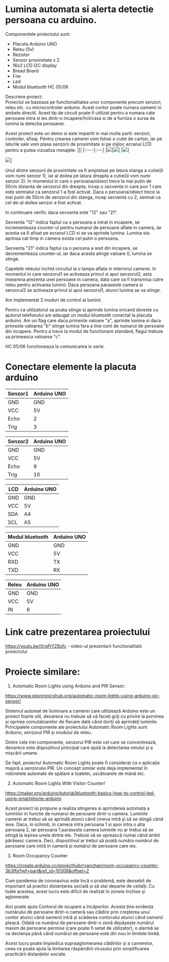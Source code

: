 # Lumina automata si alerta detectie persoana cu arduino.

Componentele proiectului sunt:
- Placuta Arduino UNO
- Releu (5v)
- Rezistor
- Senzor proximitate x 2
- 16x2 LCD I2C display
- Bread Board
- Fire
- Led
- Modul bluetooth HC 05/06

Descriere proiect:  
Proiectul se bazeaza pe functionalitatea unor componente precum senzori, releu etc. cu microcontroler arduino. Acest contor poate numara oamenii in ambele directii. Acest tip de circuit poate fi utilizat pentru a numara cate persoane intra si ies dintr-o incapere/hol/casa si de a furniza o sursa de lumina la detectia persoanei.

Acest proiect este un demo si este impartit in mai multe parti: senzori, controler, afisaj. 
Pentru crearea camerei vom folosi o cutie de carton, iar pe laturile sale vom plasa senzorii de proximitate si pe mijloc ecranul LCD pentru a putea vizualiza mesajele.
|||
|:----|:---|
|![](IMG/1.jpeg)|![](IMG/2.jpeg)|
|![](IMG/3.jpeg)|

![](https://github.com/sroxanaandreea/Person-Counter/blob/main/Schema%20electrica/schema_electrica_1.png)|

Unul dintre senzorii de proximitate va fi amplatsat pe latura stanga a cutiei(il vom numi senzor 1), iar al doilea pe latura dreapta a cutiei(il vom numi senzor 2). In momentul in care o persoana/obiect trece la mai putin de 50cm distanta de senzorul din dreapta, incep o secventa in care pun 1 care este semnalul ca senzorul 1 a fost activat. Daca o persoana/obiect trece la mai putin de 50cm de senzorul din stanga, incep secventa cu 2, semnal ca cel de-al doilea senzor a fost activat. 

In continuare verific daca secventa este "12" sau "21". 

Secventa "12" indica faptul ca o persoana a intrat in incapere, se incrementeaza counter-ul pentru numarul de persoane aflate in camera, iar acesta va fi afisat pe ecranul LCD si se va aprinde lumina. Lumina sta aprinsa cat timp in camera exista cel putin o persoana. 

Secventa "21" indica faptul ca o perosna a iesit din incapere, se decrementeaza counter-ul, iar daca acesta atinge valoare 0, lumina se stinge.

Capetele releului inchid circuitul la o lampa aflata in interiorul camerei. In momentul in care senzorul1 se activeaza primul si apoi senzorul2, asta inseamna prezenta unei persoane in camera, data care va fi transmisa catre releu pentru activarea luminii. Daca persoana paraseste camera si senzorul2 se activeaza primul si apoi senzorul1, atunci lumina se va stinge. 

Am implementat 2 moduri de control al luminii. 

Pentru ca utilizatorul sa poata stinge si aprinde lumina oricand doreste cu ajutorul telefonului am adaugat un modul bluetooth conectat la placuta arduino. Am un flag care daca primeste valoare "a", aprinde lumina si daca primeste valoarea "b" stinge lumina fara a tine cont de numarul de persoane din incapere. Pentru a trece la modul de functionare standard, flagul trebuie sa primeasca valoarea "c". 


HC 05/06 functioneaza la comunicarea in serie.

# Conectare elemente la placuta arduino

| Senzor1 | Arduino UNO |
| ------ | ------ |
| GND | GND |
| VCC | 5V |
| Echo | 2 |
| Trig | 3 |

| Senzor2 | Arduino UNO |
| ------ | ------ |
| GND | GND |
| VCC | 5V |
| Echo | 9 |
| Trig | 10 |

| LCD | Arduino UNO |
| ------ | ------ |
| GND | GND |
| VCC | 5V |
| SDA | A4 |
| SCL | A5 |

| Modul bluetooth | Arduino UNO |
| ------ | ------ |
| GND | GND |
| VCC | 5V |
| RXD | TX |
| TXD | RX |

| Releu | Arduino UNO |
| ------ | ------ |
| GND | GND |
| VCC | 5V |
| IN | 6 |

# Link catre prezentarea proiectului
https://youtu.be/XrgPjYZ8zfc - video-ul prezentarii functionalitatii proiectului

# Proiecte similare:
1. Automatic Room Lights using Arduino and PIR Sensor:

https://www.electronicshub.org/automatic-room-lights-using-arduino-pir-sensor/

Sistemul automat de iluminare a camerei care utilizează Arduino este un proiect foarte util, deoarece nu trebuie să vă faceți griji cu privire la pornirea și oprirea comutatoarelor de fiecare dată când doriți să aprindeți luminile. Principalele componente ale proiectului Automatic Room Lights sunt Arduino, senzorul PIR și modulul de releu.

Dintre cele trei componente, senzorul PIR este cel care se concentrează, deoarece este dispozitivul principal care ajută la detectarea omului și a mișcării umane.

De fapt, proiectul Automatic Room Lights poate fi considerat ca o aplicație majoră a senzorului PIR. Un concept similar este deja implementat în robinetele automate de spălare a toaletei, uscătoarele de mână etc.

2. Automatic Room Lights With Visitor Counter!

https://maker.pro/arduino/tutorial/bluetooth-basics-how-to-control-led-using-smartphone-arduino

Acest proiect isi propune a realiza stingerea si aprinderea automata a luminilor in functie de numarul de persoane dintr-o camera. Luminile camerei ar trebui să se aprindă atunci când cineva intră și să se stingă când iese. Daca, in schimb, in camera intra persoana 1 si apoi intra o alta persoana 2, iar persoana 1 paraseste camera luminile nu ar trebui să se stingă la ieșirea uneia dintre ele. Trebuie să se oprească numai când ambii părăsesc camera. Deci, dispozitivul ar trebui să poată număra numărul de persoane care intră în cameră și numărul de persoane care ies.

3. Room Occupancy Counter

https://create.arduino.cc/projecthub/ryanchan/room-occupancy-counter-3b3ffa?ref=part&ref_id=10308&offset=2

Cum pandemia de coronavirus este încă o problemă, este deosebit de important să practici distanțarea socială și să stai departe de ceilalți. Cu toate acestea, acest lucru este dificil de realizat în zonele închise și aglomerate.

Aici poate ajuta Contorul de ocupare a încăperilor. Acesta ține evidența numărului de persoane dintr-o cameră sau clădire prin creșterea unui contor atunci când oamenii intră și scăderea contorului atunci când oamenii pleacă. Odată ce numărul de persoane dintr-o zonă depășește numărul maxim de persoane permise (care poate fi setat de utilizator), o alarmă se va declanșa până când numărul de persoane este din nou în limitele limită.

Acest lucru poate împiedica supraaglomerarea clădirilor și a camerelor, ceea ce poate ajuta la limitarea răspândirii virusului prin simplificarea practicării distanțelor sociale.
